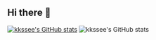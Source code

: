 ## Hi there 👋
[![kkssee's GitHub stats](https://github-readme-stats-iota-eight-44.vercel.app/api?username=kkssee&include_all_commits=true)](https://github.com/kkssee)
![kkssee's GitHub stats](https://github-readme-stats.vercel.app/api?username=kkssee&show_icons=true)
<!--
**kkssee/kkssee** is a ✨ _special_ ✨ repository because its `README.md` (this file) appears on your GitHub profile.

Here are some ideas to get you started:

- 🔭 I’m currently working on ...
- 🌱 I’m currently learning ...
- 👯 I’m looking to collaborate on ...
- 🤔 I’m looking for help with ...
- 💬 Ask me about ...
- 📫 How to reach me: ...
- 😄 Pronouns: ...
- ⚡ Fun fact: ...
-->
